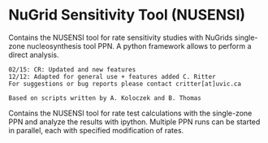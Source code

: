 NuGrid Sensitivity Tool (NUSENSI)
=======

Contains the NUSENSI tool for
rate sensitivity studies with NuGrids single-zone nucleosynthesis tool PPN.
A python framework allows to perform a direct analysis.

    02/15: CR: Updated and new features
    12/12: Adapted for general use + features added C. Ritter
    For suggestions or bug reports please contact critter[at]uvic.ca    
 
    Based on scripts written by A. Koloczek and B. Thomas 

Contains the NUSENSI tool for
rate test calculations with the single-zone PPN and analyze
the results with ipython.
Multiple PPN runs can be started in parallel, each
with specified modification of rates.

